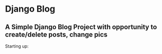 <h1>Django Blog</h1>
  <div>
    <h2>A Simple Django Blog Project with opportunity to create/delete posts, change pics </h2>
  </div>
   <body>Starting up:</body>
